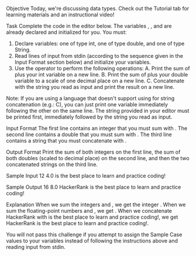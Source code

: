 Objective 
Today, we're discussing data types. Check out the Tutorial tab for learning materials and an instructional video!

Task 
Complete the code in the editor below. The variables , , and  are already declared and initialized for you. You must:

1. Declare  variables: one of type int, one of type double, and one of type String.
2. Read  lines of input from stdin (according to the sequence given in the Input Format section below) and initialize your variables.
3. Use the  operator to perform the following operations: 
  A. Print the sum of  plus your int variable on a new line.
  B. Print the sum of  plus your double variable to a scale of one decimal place on a new line.
  C. Concatenate  with the string you read as input and print the result on a new line.

Note: 
If you are using a language that doesn't support using  for string concatenation (e.g.: C), you can just print one variable immediately following the other on the same line. The string provided in your editor must be printed first, immediately followed by the string you read as input.

Input Format
The first line contains an integer that you must sum with . 
The second line contains a double that you must sum with . 
The third line contains a string that you must concatenate with .

Output Format
Print the sum of both integers on the first line, the sum of both doubles (scaled to  decimal place) on the second line, and then the two concatenated strings on the third line.

Sample Input
12
4.0
is the best place to learn and practice coding!

Sample Output
16
8.0
HackerRank is the best place to learn and practice coding!

Explanation
When we sum the integers  and , we get the integer . 
When we sum the floating-point numbers  and , we get . 
When we concatenate HackerRank with is the best place to learn and practice coding!, we get HackerRank is the best place to learn and practice coding!.

You will not pass this challenge if you attempt to assign the Sample Case values to your variables instead of following the instructions above and reading input from stdin.
